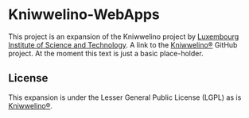 # Kniwwelino-WebApps #

This project is an expansion of the Kniwwelino project by [Luxembourg Institute of Science and Technology](http://www.list.lu). 
A link to the [Kniwwelino&reg;](https://github.com/LIST-LUXEMBOURG/KniwwelinoLib) GitHub project. 
At the moment this text is just a basic place-holder.

## License
This expansion is under the Lesser General Public License (LGPL) as is [Kniwwelino&reg;](http://kniwwelino.lu/en/).